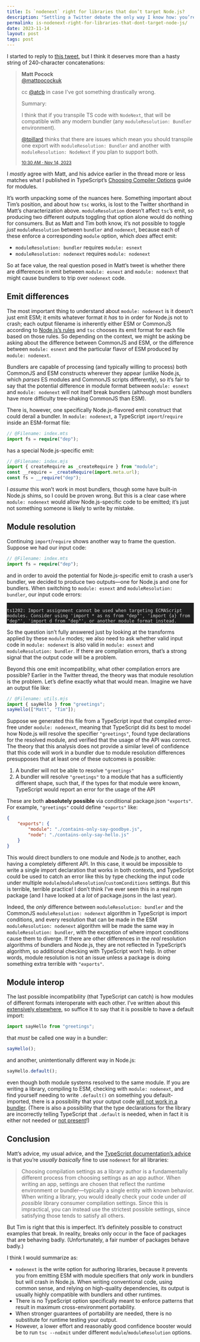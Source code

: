 ```yaml
---
title: Is `nodenext` right for libraries that don’t target Node.js?
description: "Settling a Twitter debate the only way I know how: you’re both right, but not as right as me."
permalink: is-nodenext-right-for-libraries-that-dont-target-node-js/
date: 2023-11-14
layout: post
tags: post
---
```


I started to reply to [this tweet](https://twitter.com/mattpocockuk/status/1724495021745860793), but I think it deserves more than a hasty string of 240-character concatenations:

<blockquote class="rounded-lg bg-[var(--color-fg05)] p2 md:p4">
<div class="font-grotesk">

**Matt Pocock**  
<a class="text-textSecondary" href="https://twitter.com/mattpocockuk">@mattpocockuk</a>

</div>

cc [@atcb](https://twitter.com/atcb) in case I've got something drastically wrong.

Summary:

I think that if you transpile TS code with `NodeNext`, that will be compatible with any modern bundler (any `moduleResolution: Bundler` environment).

[@tpillard](https://twitter.com/tpillard) thinks that there are issues which mean you should transpile one export with `moduleResolution: Bundler` and another with `moduleResolution: NodeNext` if you plan to support both.

<small class="font-grotesk text-textSecondary">
<a href="https://twitter.com/mattpocockuk/status/1724495021745860793">10:30 AM · Nov 14, 2023</a>
</small>
</blockquote>

I _mostly_ agree with Matt, and his advice earlier in the thread more or less matches what I published in TypeScript’s [Choosing Compiler Options](https://www.typescriptlang.org/docs/handbook/modules/guides/choosing-compiler-options.html#im-writing-a-library) guide for modules.

It’s worth unpacking some of the nuances here. Something important about Tim’s position, and about how `tsc` works, is lost to the Twitter shorthand in Matt’s characterization above. `moduleResolution` doesn’t affect `tsc`’s emit, so producing two different outputs toggling that option alone would do nothing for consumers. But as Matt and Tim both know, it’s not possible to toggle _just_ `moduleResolution` between `bundler` and `nodenext`, because each of these enforce a corresponding `module` option, which _does_ affect emit:

- `moduleResolution: bundler` requires `module: esnext`
- `moduleResolution: nodenext` requires `module: nodenext`

So at face value, the real question posed in Matt’s tweet is whether there are differences in emit between `module: esnext` and `module: nodenext` that might cause bundlers to trip over `nodenext` code.

## Emit differences

The most important thing to understand about `module: nodenext` is it doesn’t just emit ESM; it emits whatever format it _has_ to in order for Node.js not to crash; each output filename is inherently either ESM or CommonJS according to [Node.js’s rules](https://www.typescriptlang.org/docs/handbook/modules/theory.html#module-format-detection) and `tsc` chooses its emit format for each file based on those rules. So depending on the context, we might be asking be asking about the difference between CommonJS and ESM, or the difference between `module: esnext` and the particular flavor of ESM produced by `module: nodenext`.

Bundlers are capable of processing (and typically willing to process) both CommonJS and ESM constructs wherever they appear (unlike Node.js, which _parses_ ES modules and CommonJS scripts differently), so it’s fair to say that the potential difference in module format between `module: esnext` and `module: nodenext` will not itself break bundlers (although most bundlers have more difficulty tree-shaking CommonJS than ESM).

There is, however, one specifically Node.js-flavored emit construct that could derail a bundler. In `module: nodenext`, a TypeScript `import`/`require` inside an ESM-format file:

```ts
// @Filename: index.mts
import fs = require("dep");
```

has a special Node.js-specific emit:

```js
// @Filename: index.mjs
import { createRequire as _createRequire } from "module";
const __require = _createRequire(import.meta.url);
const fs = __require("dep");
```

I _assume_ this won’t work in most bundlers, though some have built-in Node.js shims, so I could be proven wrong. But this is a clear case where `module: nodenext` would allow Node.js-specific code to be emitted; it’s just not something someone is likely to write by mistake.

## Module resolution

Continuing `import`/`require` shows another way to frame the question. Suppose we had our input code:

```ts
// @Filename: index.mts
import fs = require("dep");
```

and in order to avoid the potential for Node.js-specific emit to crash a user’s bundler, we decided to produce two outputs—one for Node.js and one for bundlers. When switching to `module: esnext` and `moduleResolution: bundler`, our input code errors:

<pre class="shiki dark-modern" style="background-color: #1F1F1F; white-space: normal"><code style="color: #D4D4D4">
ts1202: Import assignment cannot be used when targeting ECMAScript modules. Consider using 'import * as ns from "dep"', 'import {a} from "dep"', 'import d from "dep"', or another module format instead.
</code></pre>

So the question isn’t fully answered just by looking at the transforms applied by these `module` modes; we also need to ask whether valid input code in `module: nodenext` is also valid in `module: esnext` and `moduleResolution: bundler`. If there are compilation errors, that’s a strong signal that the output code will be a problem.

Beyond this one emit incompatibility, what other compilation errors are possible? Earlier in the Twitter thread, the theory was that module resolution is the problem. Let’s define exactly what that would mean. Imagine we have an output file like:

```js
// @Filename: utils.mjs
import { sayHello } from "greetings";
sayHello(["Matt", "Tim"]);
```

Suppose we generated this file from a TypeScript input that compiled error-free under `module: nodenext`, meaning that TypeScript did its best to model how Node.js will resolve the specifier `"greetings"`, found type declarations for the resolved module, and verified that the usage of the API was correct. The theory that this analysis does not provide a similar level of confidence that this code will work in a bundler due to module resolution differences presupposes that at least one of these outcomes is possible:

1. A bundler will not be able to resolve `"greetings"`
2. A bundler will resolve `"greetings"` to a module that has a sufficiently different shape, such that, if the types for that module were known, TypeScript would report an error for the usage of the API

These are both **absolutely possible** via conditional package.json `"exports"`. For example, `"greetings"` could define `"exports"` like:

```json
{
	"exports": {
		"module": "./contains-only-say-goodbye.js",
		"node": "./contains-only-say-hello.js"
	}
}
```

This would direct bundlers to one module and Node.js to another, each having a completely different API. In this case, it would be impossible to write a single import declaration that works in both contexts, and TypeScript could be used to catch an error like this by type checking the input code under multiple `module`/`moduleResolution`/`customConditions` settings. But this is terrible, terrible practice! I don’t think I’ve ever seen this in a real npm package (and I have looked at a _lot_ of package.jsons in the last year).

Indeed, the _only_ difference between `moduleResolution: bundler` and the CommonJS `moduleResolution: nodenext` algorithm in TypeScript is import conditions, and every resolution that can be made in the ESM `moduleResolution: nodenext` algorithm will be made the same way in `moduleResolution: bundler`, with the exception of where import conditions cause them to diverge. If there are other differences in the _real_ resolution algorithms of bundlers and Node.js, they are not reflected in TypeScript’s algorithm, so additional checking with TypeScript won’t help. In other words, module resolution is not an issue unless a package is doing something extra terrible with `"exports"`.

## Module interop

The last possible incompatibility (that TypeScript can catch) is how modules of different formats interoperate with each other. I’ve written about this [extensively elsewhere](https://www.typescriptlang.org/docs/handbook/modules/appendices/esm-cjs-interop.html), so suffice it to say that it is possible to have a default import:

```ts
import sayHello from "greetings";
```

that _must_ be called one way in a bundler:

```ts
sayHello();
```

and another, unintentionally different way in Node.js:

```ts
sayHello.default();
```

even though both module systems resolved to the same module. If you are writing a library, compiling to ESM, checking with `module: nodenext`, and find yourself needing to write `.default()` on something you default-imported, there is a possibility that your output code [will not work in a bundler](https://github.com/arethetypeswrong/arethetypeswrong.github.io/blob/main/docs/problems/CJSOnlyExportsDefault.md). (There is also a possibility that the type declarations for the library are incorrectly telling TypeScript that `.default` is needed, when in fact it is either not needed or [not present](https://github.com/arethetypeswrong/arethetypeswrong.github.io/blob/main/docs/problems/FalseExportDefault.md)!)

## Conclusion

Matt’s advice, my usual advice, and the [TypeScript documentation’s advice](https://www.typescriptlang.org/docs/handbook/modules/guides/choosing-compiler-options.html#im-writing-a-library) is that you’re _usually basically_ fine to use `nodenext` for all libraries:

> Choosing compilation settings as a library author is a fundamentally different process from choosing settings as an app author. When writing an app, settings are chosen that reflect the runtime environment or bundler—typically a single entity with known behavior. When writing a library, you would ideally check your code under _all possible_ library consumer compilation settings. Since this is impractical, you can instead use the strictest possible settings, since satisfying those tends to satisfy all others.

But Tim is right that this is imperfect. It’s definitely possible to construct examples that break. In reality, breaks only occur in the face of packages that are behaving badly. (Unfortunately, a fair number of packages behave badly.)

I think I would summarize as:

- `nodenext` is the write option for authoring libraries, because it prevents you from emitting ESM with module specifiers that _only_ work in bundlers but will crash in Node.js. When writing conventional code, using common sense, and relying on high-quality dependencies, its output is usually highly compatible with bundlers and other runtimes.
- There is no TypeScript option specifically meant to enforce patterns that result in maximum cross-environment portability.
- When stronger guarantees of portability are needed, there is no substitute for runtime testing your output.
- However, a lower effort and reasonably good confidence booster would be to run `tsc --noEmit` under different `module`/`moduleResolution` options.
